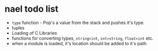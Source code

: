 nael todo list
==============

* `type` function - Pop's a value from the stack and pushes it's type.
* tuples
* Loading of C Libraries
* functions for converting types, `string>int`, `int>string`, `float>int` etc.
* when a module is loaded, it's location should be added to it's path.